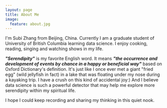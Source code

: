 ```yaml
---
layout: page
title: About Me
image:
  feature: about.jpg
---
```



I'm Subi Zhang from Beijing, China. Currently I am a graduate student of University of British Columbia learning data science. I enjoy cooking, reading, singing and watching shows in my life.

***"Serendipity"*** is my favorite English word. It means ***"the occurrence and development of events by chance in a happy or beneficial way"*** based on Oxford Dictionary's definition. It's just like I once ever met a giant "fried egg" (wild jellyfish in fact) in a lake  that was floating  under my nose during a kayaking trip. I have a crush on this kind of accidental joy:) And I believe data science is such a powerful detector that may help me explore more serendipity within my spiritual life.

I hope I could keep recording and sharing my thinking in this quiet nook.   
